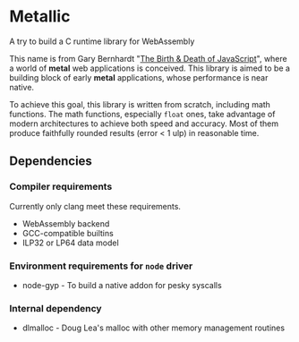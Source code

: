 Metallic
========
A try to build a C runtime library for WebAssembly

This name is from Gary Bernhardt "[The Birth & Death of JavaScript][bdjs]",
where a world of **metal** web applications is conceived.  This library is
aimed to be a building block of early **metal** applications, whose performance
is near native.

[bdjs]: https://www.destroyallsoftware.com/talks/the-birth-and-death-of-javascript

To achieve this goal, this library is written from scratch, including math
functions.  The math functions, especially `float` ones, take advantage of
modern architectures to achieve both speed and accuracy.  Most of them produce
faithfully rounded results (error < 1 ulp) in reasonable time.

Dependencies
------------
### Compiler requirements ###
Currently only clang meet these requirements.

* WebAssembly backend
* GCC-compatible builtins
* ILP32 or LP64 data model

### Environment requirements for `node` driver ###
* node-gyp - To build a native addon for pesky syscalls

### Internal dependency ###
* dlmalloc - Doug Lea's malloc with other memory management routines
